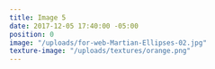 ```yaml
---
title: Image 5
date: 2017-12-05 17:40:00 -05:00
position: 0
image: "/uploads/for-web-Martian-Ellipses-02.jpg"
texture-image: "/uploads/textures/orange.png"
---
```


